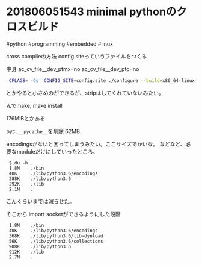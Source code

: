 # 201806051543 minimal pythonのクロスビルド
#python #programming #embedded  #linux 

cross compileの方法
config.siteっていうファイルをつくる

中身
ac_cv_file__dev_ptmx=no
ac_cv_file__dev_ptc=no

```sh
 CFLAGS='-Os' CONFIG_SITE=config.site ./configure --build=x86_64-linux-gnu --host=arm-unknown-linux-gnueabihf --disable-ipv6 prefix=`pwd`/build
```

とかやると小さめのができるが、stripはしてくれていないみたい。

んでmake; make install

176MiBとかある

pyc, `__pycache__`を削除
62MB

encodingsがないと困ってしまうみたい。ここサイズでかいな。
などなど、必要なmoduleだけにしていったところ、

```shell
 $ du -h .
 1.8M    ./bin
 40K     ./lib/python3.6/encodings
 288K    ./lib/python3.6
 292K    ./lib
 2.1M    .
```

こんくらいまでは減らせた。

そこから import socketができるようにした段階

```shell
 1.8M    ./bin
 40K     ./lib/python3.6/encodings
 368K    ./lib/python3.6/lib-dynload
 56K     ./lib/python3.6/collections
 908K    ./lib/python3.6
 912K    ./lib
 2.7M    .
```

